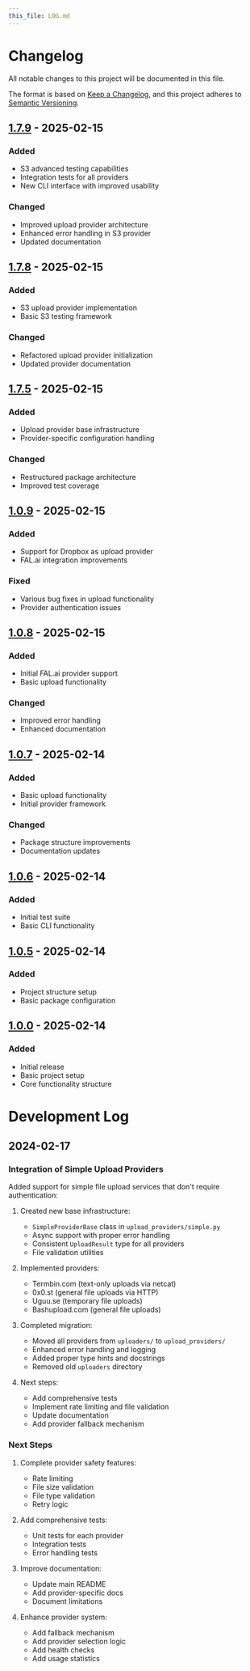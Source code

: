 ```yaml
---
this_file: LOG.md
---
```


# Changelog

All notable changes to this project will be documented in this file.

The format is based on [Keep a Changelog](https://keepachangelog.com/en/1.0.0/),
and this project adheres to [Semantic Versioning](https://semver.org/spec/v2.0.0.html).

## [1.7.9] - 2025-02-15

### Added

- S3 advanced testing capabilities
- Integration tests for all providers
- New CLI interface with improved usability

### Changed

- Improved upload provider architecture
- Enhanced error handling in S3 provider
- Updated documentation

## [1.7.8] - 2025-02-15

### Added

- S3 upload provider implementation
- Basic S3 testing framework

### Changed

- Refactored upload provider initialization
- Updated provider documentation

## [1.7.5] - 2025-02-15

### Added

- Upload provider base infrastructure
- Provider-specific configuration handling

### Changed

- Restructured package architecture
- Improved test coverage

## [1.0.9] - 2025-02-15

### Added

- Support for Dropbox as upload provider
- FAL.ai integration improvements

### Fixed

- Various bug fixes in upload functionality
- Provider authentication issues

## [1.0.8] - 2025-02-15

### Added

- Initial FAL.ai provider support
- Basic upload functionality

### Changed

- Improved error handling
- Enhanced documentation

## [1.0.7] - 2025-02-14

### Added

- Basic upload functionality
- Initial provider framework

### Changed

- Package structure improvements
- Documentation updates

## [1.0.6] - 2025-02-14

### Added

- Initial test suite
- Basic CLI functionality

## [1.0.5] - 2025-02-14

### Added

- Project structure setup
- Basic package configuration

## [1.0.0] - 2025-02-14

### Added

- Initial release
- Basic project setup
- Core functionality structure

# Development Log

## 2024-02-17

### Integration of Simple Upload Providers

Added support for simple file upload services that don't require authentication:

1. Created new base infrastructure:
   - `SimpleProviderBase` class in `upload_providers/simple.py`
   - Async support with proper error handling
   - Consistent `UploadResult` type for all providers
   - File validation utilities

2. Implemented providers:
   - Termbin.com (text-only uploads via netcat)
   - 0x0.st (general file uploads via HTTP)
   - Uguu.se (temporary file uploads)
   - Bashupload.com (general file uploads)

3. Completed migration:
   - Moved all providers from `uploaders/` to `upload_providers/`
   - Enhanced error handling and logging
   - Added proper type hints and docstrings
   - Removed old `uploaders` directory

4. Next steps:
   - Add comprehensive tests
   - Implement rate limiting and file validation
   - Update documentation
   - Add provider fallback mechanism

### Next Steps

1. Complete provider safety features:
   - Rate limiting
   - File size validation
   - File type validation
   - Retry logic

2. Add comprehensive tests:
   - Unit tests for each provider
   - Integration tests
   - Error handling tests

3. Improve documentation:
   - Update main README
   - Add provider-specific docs
   - Document limitations

4. Enhance provider system:
   - Add fallback mechanism
   - Add provider selection logic
   - Add health checks
   - Add usage statistics

[1.7.9]: https://github.com/twardoch/twat-fs/compare/v1.7.8...v1.7.9
[1.7.8]: https://github.com/twardoch/twat-fs/compare/v1.7.5...v1.7.8
[1.7.5]: https://github.com/twardoch/twat-fs/compare/v1.0.9...v1.7.5
[1.0.9]: https://github.com/twardoch/twat-fs/compare/v1.0.8...v1.0.9
[1.0.8]: https://github.com/twardoch/twat-fs/compare/v1.0.7...v1.0.8
[1.0.7]: https://github.com/twardoch/twat-fs/compare/v1.0.6...v1.0.7
[1.0.6]: https://github.com/twardoch/twat-fs/compare/v1.0.5...v1.0.6
[1.0.5]: https://github.com/twardoch/twat-fs/compare/v1.0.0...v1.0.5
[1.0.0]: https://github.com/twardoch/twat-fs/releases/tag/v1.0.0 
